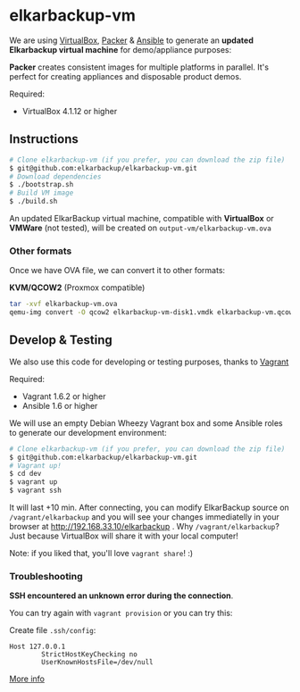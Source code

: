 # elkarbackup-vm

We are using [VirtualBox](http://www.virtualbox.org), [Packer](http://www.packer.io) & [Ansible](http://www.ansible.com/home) to generate an **updated Elkarbackup virtual machine** for demo/appliance purposes:

**Packer** creates consistent images for multiple platforms in parallel. It's perfect for creating appliances and disposable product demos.

Required:
 * VirtualBox 4.1.12 or higher

## Instructions

```bash
# Clone elkarbackup-vm (if you prefer, you can download the zip file)
$ git@github.com:elkarbackup/elkarbackup-vm.git
# Download dependencies
$ ./bootstrap.sh
# Build VM image
$ ./build.sh
```

An updated ElkarBackup virtual machine, compatible with **VirtualBox** or **VMWare** (not tested), will be created on `output-vm/elkarbackup-vm.ova`

### Other formats

Once we have OVA file, we can convert it to other formats:

**KVM/QCOW2** (Proxmox compatible)
```bash
tar -xvf elkarbackup-vm.ova
qemu-img convert -O qcow2 elkarbackup-vm-disk1.vmdk elkarbackup-vm.qcow2
```

## Develop & Testing

We also use this code for developing or testing purposes, thanks to [Vagrant](http://www.vagrantup.com)

Required:
 * Vagrant 1.6.2 or higher
 * Ansible 1.6 or higher

We will use an empty Debian Wheezy Vagrant box and some Ansible roles to generate our development environment:

```bash
# Clone elkarbackup-vm (if you prefer, you can download the zip file)
$ git@github.com:elkarbackup/elkarbackup-vm.git
# Vagrant up!
$ cd dev
$ vagrant up
$ vagrant ssh
```

It will last +10 min. After connecting, you can modify ElkarBackup source on `/vagrant/elkarbackup` and you will see your changes immediatelly in your browser at http://192.168.33.10/elkarbackup . Why `/vagrant/elkarbackup`? Just because VirtualBox will share it with your local computer!

Note: if you liked that, you'll love `vagrant share`! :)

### Troubleshooting

**SSH encountered an unknown error during the connection**.

You can try again with `vagrant provision` or you can try this:

Create file `.ssh/config`:

```
Host 127.0.0.1
        StrictHostKeyChecking no
        UserKnownHostsFile=/dev/null
```

[More info](http://www.midwesternmac.com/blogs/jeff-geerling/fixing-ssh-unknown-error-when)
